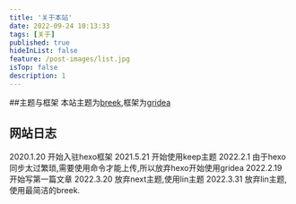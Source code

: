 ```yaml
---
title: '关于本站'
date: 2022-09-24 10:13:33
tags: [关于]
published: true
hideInList: false
feature: /post-images/list.jpg
isTop: false
description: 1
---
```

##主题与框架
本站主题为[breek](https://github.com/612901),框架为[gridea](https://gridea.dev/)
## 网站日志
2020.1.20
开始入驻hexo框架
2021.5.21
开始使用keep主题
2022.2.1
由于hexo同步太过繁琐,需要使用命令才能上传,所以放弃hexo开始使用gridea
2022.2.19
开始写第一篇文章
2022.3.20
放弃next主题,使用lin主题
2022.3.31
放弃lin主题,使用最简洁的breek.
